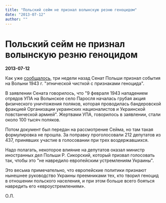 ```yaml
---
title: "Польский сейм не признал волынскую резню геноцидом"
date: "2013-07-12"
author: ""
---
```


# Польский сейм не признал волынскую резню геноцидом

**2013-07-12** 

Как уже [сообщалось](/7171.html), три недели назад Сенат Польши признал события на Волыни 1943 г. "этнической чисткой с признаками геноцида".

В заявлении Сената говорилось, что "9 февраля 1943 нападением отрядов УПА на Волынское село Паросля началась грубая акция физического уничтожения поляков, которая проводилась бандеровской фракцией Организации украинских националистов и Украинской повстанческой армией". Жертвами УПА, говорилось в заявлении, стали около 100 тысяч поляков.

Потом документ был передан на рассмотрение Сейма, но там такая формулировка не прошла. За поправку проголосовали 212 депутатов из 437, принявших участие в голосовании при трех воздержавшихся.

Надо полагать, некоторое влияние на депутатов оказал министр иностранных дел Польши Р. Сикорский, который призвал голосовать так, чтобы это "не навредило европейским устремлениям Украины".

Это весьма примечательно, что европейские политики признают нынешнее руководство Украины преемниками тех, кто творил геноцид в отношении польского населения, и при этом больше всего бояться навредить его «евроустремлениям».

О.Л.